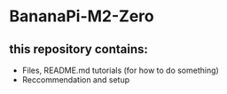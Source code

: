 # BananaPi-M2-Zero
## this repository contains:
- Files, README.md tutorials (for how to do something)
- Reccommendation and setup
